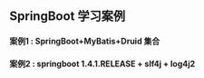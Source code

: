 ## SpringBoot 学习案例

#### 案例1 : SpringBoot+MyBatis+Druid 集合
#### 案例2 : springboot 1.4.1.RELEASE + slf4j + log4j2